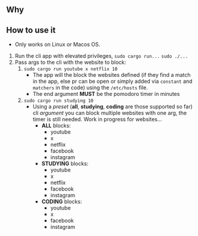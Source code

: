 ## Why

## How to use it

- Only works on Linux or Macos OS.

1. Run the cli app with elevated privileges, `sudo cargo run...` `sudo ./...`
2. Pass args to the cli with the website to block:
   1. `sudo cargo run youtube x netflix 10`
      - The app will the block the websites defined (if they find a match in the app, else pr can be open or simply added via `constant` and `matchers` in the code) using the `/etc/hosts` file.
      - The end argument **MUST** be the pomodoro timer in minutes
   2. `sudo cargo run studying 10`
      - Using a _preset_ (**all**, **studying**, **coding** are those supported so far) cli _argument_ you can block multiple websites with one arg, the timer is still needed. Work in progress for websites...
        - **ALL** blocks:
          - youtube
          - x
          - netflix
          - facebook
          - instagram
        - **STUDYING** blocks:
          - youtube
          - x
          - netflix
          - facebook
          - instagram
        - **CODING** blocks:
          - youtube
          - x
          - facebook
          - instagram
